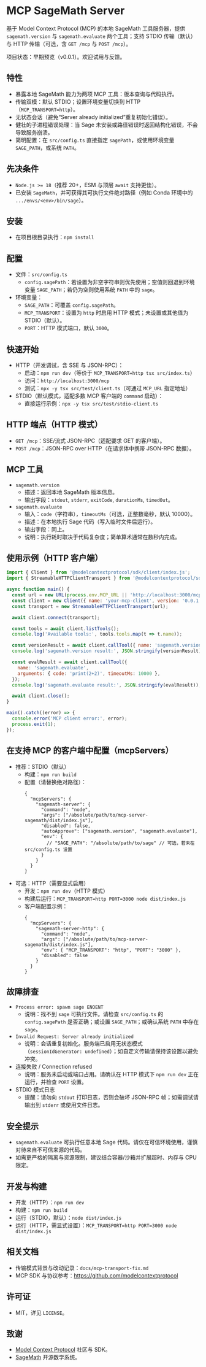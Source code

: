 # MCP SageMath Server

基于 Model Context Protocol (MCP) 的本地 SageMath 工具服务器，提供 `sagemath.version` 与 `sagemath.evaluate` 两个工具；支持 STDIO 传输（默认）与 HTTP 传输（可选，含 `GET /mcp` 与 `POST /mcp`）。

项目状态：早期预览（v0.0.1）。欢迎试用与反馈。

## 特性
- 暴露本地 SageMath 能力为两项 MCP 工具：版本查询与代码执行。
- 传输双模：默认 STDIO；设置环境变量切换到 HTTP（`MCP_TRANSPORT=http`）。
- 无状态会话（避免“Server already initialized”重复初始化错误）。
- 健壮的子进程错误处理：当 Sage 未安装或路径错误时返回结构化错误，不会导致服务崩溃。
- 简明配置：在 `src/config.ts` 直接指定 `sagePath`，或使用环境变量 `SAGE_PATH`，或系统 `PATH`。

## 先决条件
- `Node.js >= 18`（推荐 20+，ESM 与顶层 `await` 支持更佳）。
- 已安装 `SageMath`，并可获得其可执行文件绝对路径（例如 Conda 环境中的 `.../envs/<env>/bin/sage`）。

## 安装
- 在项目根目录执行：`npm install`

## 配置
- 文件：`src/config.ts`
  - `config.sagePath`：若设置为非空字符串则优先使用；空值则回退到环境变量 `SAGE_PATH`；若仍为空则使用系统 `PATH` 中的 `sage`。
- 环境变量：
  - `SAGE_PATH`：可覆盖 `config.sagePath`。
  - `MCP_TRANSPORT`：设置为 `http` 时启用 HTTP 模式；未设置或其他值为 STDIO（默认）。
  - `PORT`：HTTP 模式端口，默认 `3000`。

## 快速开始
- HTTP（开发调试，含 SSE 与 JSON-RPC）：
  - 启动：`npm run dev`（等价于 `MCP_TRANSPORT=http tsx src/index.ts`）
  - 访问：`http://localhost:3000/mcp`
  - 测试：`npx -y tsx src/test/client.ts`（可通过 `MCP_URL` 指定地址）
- STDIO（默认模式，适配多数 MCP 客户端的 `command` 启动）：
  - 直接运行示例：`npx -y tsx src/test/stdio-client.ts`

## HTTP 端点（HTTP 模式）
- `GET /mcp`：SSE/流式 JSON-RPC（适配要求 GET 的客户端）。
- `POST /mcp`：JSON-RPC over HTTP（在请求体中携带 JSON-RPC 数据）。

## MCP 工具
- `sagemath.version`
  - 描述：返回本地 SageMath 版本信息。
  - 输出字段：`stdout`, `stderr`, `exitCode`, `durationMs`, `timedOut`。
- `sagemath.evaluate`
  - 输入：`code`（字符串），`timeoutMs`（可选，正整数毫秒，默认 10000）。
  - 描述：在本地执行 Sage 代码（写入临时文件后运行）。
  - 输出字段：同上。
  - 说明：执行耗时取决于代码复杂度；简单算术通常在数秒内完成。

## 使用示例（HTTP 客户端）
```js
import { Client } from '@modelcontextprotocol/sdk/client/index.js';
import { StreamableHTTPClientTransport } from '@modelcontextprotocol/sdk/client/streamableHttp.js';

async function main() {
  const url = new URL(process.env.MCP_URL || 'http://localhost:3000/mcp');
  const client = new Client({ name: 'your-mcp-client', version: '0.0.1' });
  const transport = new StreamableHTTPClientTransport(url);

  await client.connect(transport);

  const tools = await client.listTools();
  console.log('Available tools:', tools.tools.map(t => t.name));

  const versionResult = await client.callTool({ name: 'sagemath.version', arguments: {} });
  console.log('sagemath.version result:', JSON.stringify(versionResult));

  const evalResult = await client.callTool({
    name: 'sagemath.evaluate',
    arguments: { code: 'print(2+2)', timeoutMs: 10000 },
  });
  console.log('sagemath.evaluate result:', JSON.stringify(evalResult));

  await client.close();
}

main().catch((error) => {
  console.error('MCP client error:', error);
  process.exit(1);
});
```

## 在支持 MCP 的客户端中配置（mcpServers）
- 推荐：STDIO（默认）
  - 构建：`npm run build`
  - 配置（请替换绝对路径）：
    ```jsonc
    {
      "mcpServers": {
        "sagemath-server": {
          "command": "node",
          "args": ["/absolute/path/to/mcp-server-sagemath/dist/index.js"],
          "disabled": false,
          "autoApprove": ["sagemath.version", "sagemath.evaluate"],
          "env": {
            // "SAGE_PATH": "/absolute/path/to/sage" // 可选，若未在 src/config.ts 设置
          }
        }
      }
    }
    ```
- 可选：HTTP（需要显式启用）
  - 开发：`npm run dev`（HTTP 模式）
  - 构建后运行：`MCP_TRANSPORT=http PORT=3000 node dist/index.js`
  - 客户端配置示例：
    ```jsonc
    {
      "mcpServers": {
        "sagemath-server-http": {
          "command": "node",
          "args": ["/absolute/path/to/mcp-server-sagemath/dist/index.js"],
          "env": { "MCP_TRANSPORT": "http", "PORT": "3000" },
          "disabled": false
        }
      }
    }
    ```

## 故障排查
- `Process error: spawn sage ENOENT`
  - 说明：找不到 `sage` 可执行文件。请检查 `src/config.ts` 的 `config.sagePath` 是否正确；或设置 `SAGE_PATH`；或确认系统 `PATH` 中存在 `sage`。
- `Invalid Request: Server already initialized`
  - 说明：会话重复初始化。服务端已启用无状态模式（`sessionIdGenerator: undefined`）；如自定义传输请保持该设置以避免冲突。
- 连接失败 / Connection refused
  - 说明：服务未启动或端口占用。请确认在 HTTP 模式下 `npm run dev` 正在运行，并检查 `PORT` 设置。
- STDIO 模式日志
  - 提醒：请勿向 `stdout` 打印日志，否则会破坏 JSON-RPC 帧；如需调试请输出到 `stderr` 或使用文件日志。

## 安全提示
- `sagemath.evaluate` 可执行任意本地 Sage 代码。请仅在可信环境使用，谨慎对待来自不可信来源的代码。
- 如需更严格的隔离与资源限制，建议结合容器/沙箱并扩展超时、内存与 CPU 限定。

## 开发与构建
- 开发（HTTP）：`npm run dev`
- 构建：`npm run build`
- 运行（STDIO，默认）：`node dist/index.js`
- 运行（HTTP，需显式设置）：`MCP_TRANSPORT=http PORT=3000 node dist/index.js`

## 相关文档
- 传输模式背景与改动记录：`docs/mcp-transport-fix.md`
- MCP SDK 与协议参考：https://github.com/modelcontextprotocol

## 许可证
- MIT，详见 `LICENSE`。

## 致谢
- [Model Context Protocol](https://github.com/modelcontextprotocol) 社区与 SDK。
- [SageMath](https://www.sagemath.org/) 开源数学系统。